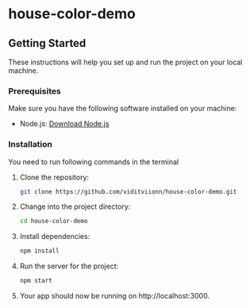# house-color-demo

## Getting Started

These instructions will help you set up and run the project on your local machine.

### Prerequisites

Make sure you have the following software installed on your machine:

- Node.js: [Download Node.js](https://nodejs.org/)

### Installation

You need to run following commands in the terminal

1. Clone the repository:

   ```bash
   git clone https://github.com/viditviionn/house-color-demo.git

2. Change into the project directory:
   
   ```bash
   cd house-color-demo

3. Install dependencies:

   ```bash
   npm install

4. Run the server for the project:

   ```bash
   npm start

5. Your app should now be running on http://localhost:3000.
   
